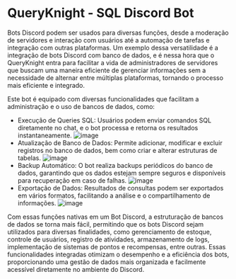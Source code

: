 # QueryKnight - SQL Discord Bot
Bots Discord podem ser usados para diversas funções, desde a moderação de servidores e interação com usuários até a automação de tarefas e integração com outras plataformas. Um exemplo dessa versatilidade é a integração de bots Discord com banco de dados, e é nessa hora que o QueryKnight entra para facilitar a vida de administradores de servidores que buscam uma maneira eficiente de gerenciar informações sem a necessidade de alternar entre múltiplas plataformas, tornando o processo mais eficiente e integrado. 

Este bot é equipado com diversas funcionalidades que facilitam a administração e o uso de bancos de dados, como:

- Execução de Queries SQL: Usuários podem enviar comandos SQL diretamente no chat, e o bot processa e retorna os resultados instantaneamente.
![image](https://github.com/Miguel-Marsico/QueryKnight-DiscordBot/assets/158609724/e9813fb9-2f0f-4968-8132-85fac4977f2d)
- Atualização de Banco de Dados: Permite adicionar, modificar e excluir registros no banco de dados, bem como criar e alterar estruturas de tabelas.
![image](https://github.com/Miguel-Marsico/QueryKnight-DiscordBot/assets/158609724/2cb0dbcc-5bd9-46af-834c-2994537e15bd)
- Backup Automático: O bot realiza backups periódicos do banco de dados, garantindo que os dados estejam sempre seguros e disponíveis para recuperação em caso de falhas.
![image](https://github.com/Miguel-Marsico/QueryKnight-DiscordBot/assets/158609724/88f311c8-291f-47c1-ab15-fe8d8d53f214)
- Exportação de Dados: Resultados de consultas podem ser exportados em vários formatos, facilitando a análise e o compartilhamento de informações.
![image](https://github.com/Miguel-Marsico/QueryKnight-DiscordBot/assets/158609724/b9c4b370-7694-457f-863e-7501617a599f)

Com essas funções nativas em um Bot Discord, a estruturação de bancos de dados se torna mais fácil, permitindo que os bots Discord sejam utilizados para diversas finalidades, como gerenciamento de estoque, controle de usuários, registro de atividades, armazenamento de logs, implementação de sistemas de pontos e recompensas, entre outras. Essas funcionalidades integradas otimizam o desempenho e a eficiência dos bots, proporcionando uma gestão de dados mais organizada e facilmente acessível diretamente no ambiente do Discord.
